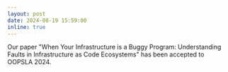 ```yaml
---
layout: post
date: 2024-08-19 15:59:00
inline: true
---
```


Our paper "When Your Infrastructure is a Buggy Program: Understanding Faults in Infrastructure as Code Ecosystems" has been accepted to OOPSLA 2024.
